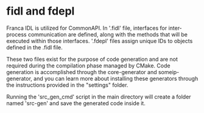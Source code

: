 # fidl and fdepl

Franca IDL is utilized for CommonAPI. In '.fidl' file, interfaces for inter-process communication are defined, along with the methods that will be executed within those interfaces. '.fdepl' files assign unique IDs to objects defined in the .fidl file.

These two files exist for the purpose of code generation and are not required during the compilation phase managed by CMake. Code generation is accomplished through the core-generator and someip-generator, and you can learn more about installing these generators through the instructions provided in the "settings" folder.

Running the 'src_gen_cmd' script in the main directory will create a folder named 'src-gen' and save the generated code inside it.

